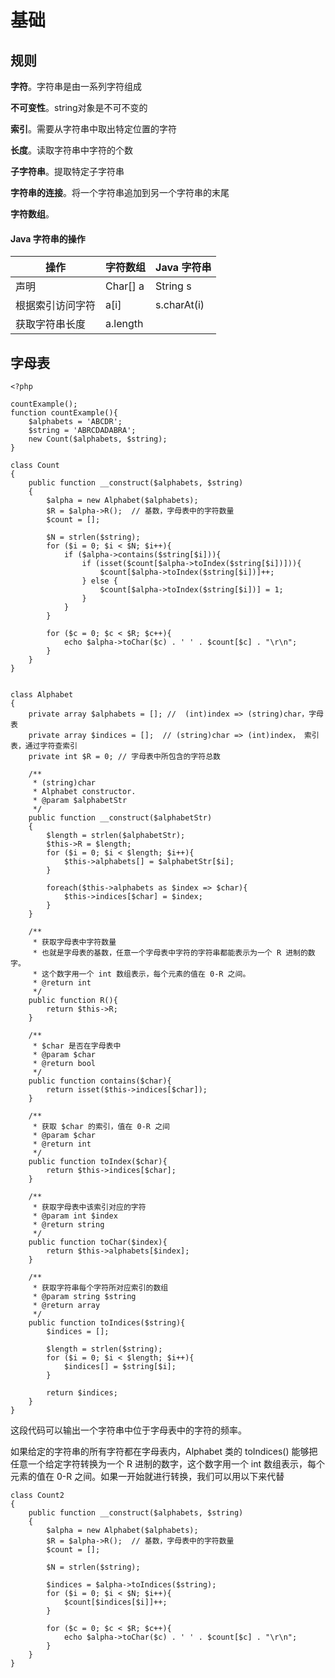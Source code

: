 # 基础

## 规则

**字符**。字符串是由一系列字符组成

**不可变性**。string对象是不可不变的

**索引**。需要从字符串中取出特定位置的字符

**长度**。读取字符串中字符的个数

**子字符串**。提取特定子字符串

**字符串的连接**。将一个字符串追加到另一个字符串的末尾

**字符数组**。

#### Java 字符串的操作

| 操作             | 字符数组 | Java 字符串 |
| ---------------- | -------- | ----------- |
| 声明             | Char[] a | String s    |
| 根据索引访问字符 | a[i]     | s.charAt(i) |
| 获取字符串长度   | a.length |             |

## 字母表

```
<?php

countExample();
function countExample(){
    $alphabets = 'ABCDR';
    $string = 'ABRCDADABRA';
    new Count($alphabets, $string);
}

class Count
{
    public function __construct($alphabets, $string)
    {
        $alpha = new Alphabet($alphabets);
        $R = $alpha->R();  // 基数，字母表中的字符数量
        $count = [];

        $N = strlen($string);
        for ($i = 0; $i < $N; $i++){
            if ($alpha->contains($string[$i])){
                if (isset($count[$alpha->toIndex($string[$i])])){
                    $count[$alpha->toIndex($string[$i])]++;
                } else {
                    $count[$alpha->toIndex($string[$i])] = 1;
                }
            }
        }

        for ($c = 0; $c < $R; $c++){
            echo $alpha->toChar($c) . ' ' . $count[$c] . "\r\n";
        }
    }
}


class Alphabet
{
    private array $alphabets = []; //  (int)index => (string)char，字母表
    private array $indices = [];  // (string)char => (int)index， 索引表，通过字符查索引
    private int $R = 0; // 字母表中所包含的字符总数

    /**
     * (string)char
     * Alphabet constructor.
     * @param $alphabetStr
     */
    public function __construct($alphabetStr)
    {
        $length = strlen($alphabetStr);
        $this->R = $length;
        for ($i = 0; $i < $length; $i++){
            $this->alphabets[] = $alphabetStr[$i];
        }

        foreach($this->alphabets as $index => $char){
            $this->indices[$char] = $index;
        }
    }

    /**
     * 获取字母表中字符数量
     * 也就是字母表的基数，任意一个字母表中字符的字符串都能表示为一个 R 进制的数字。
     * 这个数字用一个 int 数组表示，每个元素的值在 0-R 之间。
     * @return int
     */
    public function R(){
        return $this->R;
    }

    /**
     * $char 是否在字母表中
     * @param $char
     * @return bool
     */
    public function contains($char){
        return isset($this->indices[$char]);
    }

    /**
     * 获取 $char 的索引，值在 0-R 之间
     * @param $char
     * @return int
     */
    public function toIndex($char){
        return $this->indices[$char];
    }

    /**
     * 获取字母表中该索引对应的字符
     * @param int $index
     * @return string
     */
    public function toChar($index){
        return $this->alphabets[$index];
    }

    /**
     * 获取字符串每个字符所对应索引的数组
     * @param string $string
     * @return array
     */
    public function toIndices($string){
        $indices = [];

        $length = strlen($string);
        for ($i = 0; $i < $length; $i++){
            $indices[] = $string[$i];
        }

        return $indices;
    }
}
```

这段代码可以输出一个字符串中位于字母表中的字符的频率。

如果给定的字符串的所有字符都在字母表内，Alphabet 类的 toIndices() 能够把任意一个给定字符转换为一个 R 进制的数字，这个数字用一个 int 数组表示，每个元素的值在 0-R 之间。如果一开始就进行转换，我们可以用以下来代替

```
class Count2
{
    public function __construct($alphabets, $string)
    {
        $alpha = new Alphabet($alphabets);
        $R = $alpha->R();  // 基数，字母表中的字符数量
        $count = [];

        $N = strlen($string);

        $indices = $alpha->toIndices($string);
        for ($i = 0; $i < $N; $i++){
            $count[$indices[$i]]++;
        }

        for ($c = 0; $c < $R; $c++){
            echo $alpha->toChar($c) . ' ' . $count[$c] . "\r\n";
        }
    }
}
```


